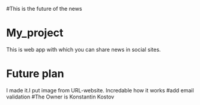 #This is the future of the  news
# My_project
This is web app with which you can share news in social sites.
# Future plan
I made it.I put image from URL-website.
Incredable how it works
#add email validation
#The Owner is Konstantin Kostov
